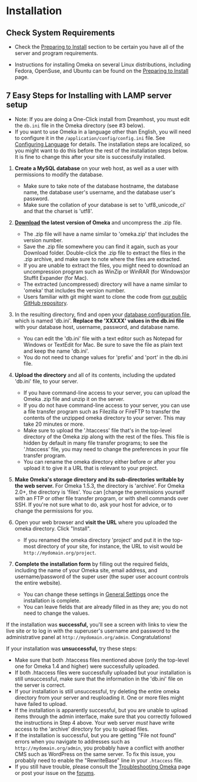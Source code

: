 

Installation
============

Check System Requirements
-----------------------------------------------------------------

-   Check the [Preparing to Install](../Preparing_to_Install.md) section to be certain you have all of the server and program requirements.

-   Instructions for installing Omeka on several Linux distributions, including Fedora, OpenSuse, and Ubuntu can be found on the [Preparing to Install](../Preparing_to_Install.md) page.

7 Easy Steps for Installing with LAMP server setup 
-----------

-   Note: If you are doing a One-Click install from Dreamhost, you must edit the `db.ini` file in the Omeka directory (see \#3 below).
-   If you want to use Omeka in a language other than English, you will    need to configure it in the `/application/config/config.ini` file. See [Configuring Language](../Configuring_Language.md) for details. The installation steps are localized, so you might want to do this before the rest of the installation steps below. It is fine to change this after your site is successfully installed.

1.  **Create a MySQL database** on your web host, as well as a user with permissions to modify the database.
    -   Make sure to take note of the database hostname, the database name, the database user's username, and the database user's password.
    -   Make sure the collation of your database is set to 'utf8\_unicode\_ci' and that the charset is 'utf8'.

2.  **[Download](../download.1.html) the latest version of Omeka** and uncompress the .zip file.
    -   The .zip file will have a name similar to 'omeka.zip' that includes the version number.
    -   Save the .zip file somewhere you can find it again, such as your Download folder. Double-click the .zip file to extract the files in the .zip archive, and make sure to note where the files are extracted.
    -   If you are unable to extract the files, you might need to download an uncompression program such as WinZip or WinRAR (for Windows)or Stuffit Expander (for Mac).
    -   The extracted (uncompressed) directory will have a name similar to 'omeka' that includes the version number.
    -   Users familiar with git might want to clone the code from [our public GitHub repository](http://github.com/omeka/Omeka).

3.  In the resulting directory, find and open your [database configuration file](https://omeka.org/codex/Database_Configuration_File "Database Configuration File"), which is named 'db.ini'. **Replace the 'XXXXX' values in the db.ini file** with your database host, username, password, and database name.
    -   You can edit the 'db.ini' file with a text editor such as Notepad for Windows or TextEdit for Mac. Be sure to save the file as plain text and keep the name 'db.ini'.
    -   You do not need to change values for 'prefix' and 'port' in the db.ini file.

4.  **Upload the directory** and all of its contents, including the
    updated 'db.ini' file, to your server.
    -   If you have command-line access to your server, you can upload the Omeka .zip file and unzip it on the server.
    -   If you do not have command-line access to your server, you can use a file transfer program such as Filezilla or FireFTP to transfer the contents of the unzipped omeka directory to your server. This may take 20 minutes or more.
    -   Make sure to upload the '.htaccess' file that's in the top-level directory of the Omeka zip along with the rest of the files. This file is hidden by default in many file transfer programs; to see the '.htaccess' file, you may need to change the preferences in your file transfer program.
    -   You can rename the omeka directory either before or after you upload it to give it a URL that is relevant to your project.

5.  **Make Omeka's storage directory and its sub-directories writable by the web server.** For Omeka 1.5.3, the directory is 'archive'. For Omeka 2.0+, the directory is 'files'. You can [change the permissions yourself with an FTP or other file transfer program, or with shell commands over SSH. If you're not sure what to do, ask your host for advice, or to change the permissions for you.
6.  Open your web browser and **visit the URL** where you uploaded the omeka directory. Click "Install".
    -   If you renamed the omeka directory 'project' and put it in the top-most directory of your site, for instance, the URL to visit would be `http://mydomain.org/project`.

7.  **Complete the installation form** by filling out the required fields, including the name of your Omeka site, email address, and username/password of the super user (the super user account controls the entire website).
    -   You can change these settings in [General Settings](Managing_General_Settings_2.0.md) once the installation is complete.
    -   You can leave fields that are already filled in as they are; you do not need to change the values.

If the installation was **successful,** you'll see a screen with links to view the live site or to log in with the superuser's username and password to the administrative panel at `http://mydomain.org/admin`. Congratulations!

If your installation was **unsuccessful,** try these steps:

-   Make sure that both .htaccess files mentioned above (only the top-level one for Omeka 1.4 and higher) were successfully uploaded.
-   If both .htaccess files were successfully uploaded but your installation is still unsuccessful, make sure that the information in the 'db.ini' file on the server is correct.
-   If your installation is still unsuccessful, try deleting the entire omeka directory from your server and reuploading it. One or more files might have failed to upload.
-   If the installation is apparently successful, but you are unable to upload items through the admin interface, make sure that you correctly followed the instructions in Step 4 above. Your web server *must* have write access to the 'archive' directory for you to upload files.
-   If the installation is successful, but you are getting "File not found" errors when you navigate to addresses such as `http://mydomain.org/admin`, you probably have a conflict with another CMS such as WordPress on the same server. To fix this issue, you probably need to enable the "RewriteBase" line in your `.htaccess` file.
-   If you still have trouble, please consult the [Troubleshooting Omeka](https://omeka.org/codex/Troubleshooting_Omeka "Troubleshooting Omeka") page or post your issue on the [forums](http://forum.omeka.org).
